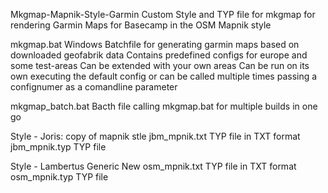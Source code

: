 Mkgmap-Mapnik-Style-Garmin
  Custom Style and TYP file for mkgmap for rendering Garmin Maps for Basecamp in the OSM Mapnik style

mkgmap.bat
  Windows Batchfile for generating garmin maps based on downloaded geofabrik data
  Contains predefined configs for europe and some test-areas
  Can be extended with your own areas
  Can be run on its own executing the default config or can be called multiple times passing a confignumer as a comandline parameter

mkgmap_batch.bat 
  Bacth file calling mkgmap.bat for multiple builds in one go
  
Style - Joris: copy of mapnik stle
  jbm_mpnik.txt   TYP file in TXT format
  jbm_mpnik.typ   TYP file

Style - Lambertus Generic New
  osm_mpnik.txt   TYP file in TXT format
  osm_mpnik.typ   TYP file

